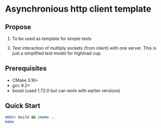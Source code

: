 # Asynchronious http client template

## Propose

1. To be used as template for simple tests

2. Test interaction of multiply sockets (from client) with one server.
This is just a simplified test model for highload cup.

## Prerequisites

- CMake 3.16+
- gcc 9.2+
- boost (used 1.72.0 but can work with earlier versions)

## Quick Start

```sh
mkdir build && cmake ..
make
```
